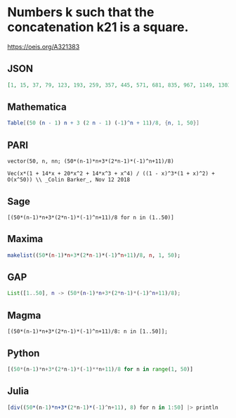 # Numbers k such that the concatenation k21 is a square\.
https://oeis.org/A321383
## JSON
```JSON
[1, 15, 37, 79, 123, 193, 259, 357, 445, 571, 681, 835, 967, 1149, 1303, 1513, 1689, 1927, 2125, 2391, 2611, 2905, 3147, 3469, 3733, 4083, 4369, 4747, 5055, 5461, 5791, 6225, 6577, 7039, 7413, 7903, 8299, 8817, 9235, 9781, 10221, 10795, 11257, 11859, 12343, 12973, 13479]
```
## Mathematica
```Mathematica
Table[(50 (n - 1) n + 3 (2 n - 1) (-1)^n + 11)/8, {n, 1, 50}]
```
## PARI
```PARI
vector(50, n, nn; (50*(n-1)*n+3*(2*n-1)*(-1)^n+11)/8)
```
```PARI
Vec(x*(1 + 14*x + 20*x^2 + 14*x^3 + x^4) / ((1 - x)^3*(1 + x)^2) + O(x^50)) \\ _Colin Barker_, Nov 12 2018
```
## Sage
```Sage
[(50*(n-1)*n+3*(2*n-1)*(-1)^n+11)/8 for n in (1..50)]
```
## Maxima
```Maxima
makelist((50*(n-1)*n+3*(2*n-1)*(-1)^n+11)/8, n, 1, 50);
```
## GAP
```GAP
List([1..50], n -> (50*(n-1)*n+3*(2*n-1)*(-1)^n+11)/8);
```
## Magma
```Magma
[(50*(n-1)*n+3*(2*n-1)*(-1)^n+11)/8: n in [1..50]];
```
## Python
```Python
[(50*(n-1)*n+3*(2*n-1)*(-1)**n+11)/8 for n in range(1, 50)]
```
## Julia
```Julia
[div((50*(n-1)*n+3*(2*n-1)*(-1)^n+11), 8) for n in 1:50] |> println
```
